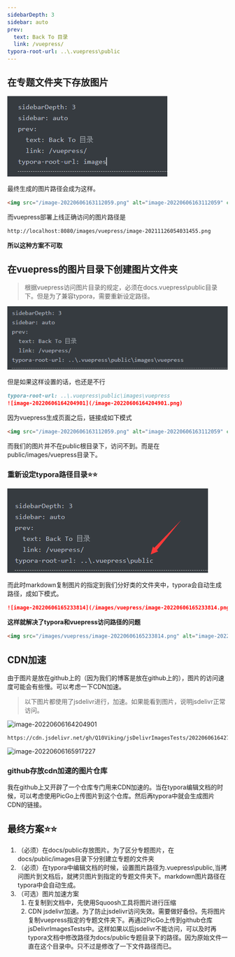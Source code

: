```yaml
---
sidebarDepth: 3
sidebar: auto
prev:
  text: Back To 目录
  link: /vuepress/
typora-root-url: ..\.vuepress\public
---
```




## 在专题文件夹下存放图片

![image-20220606163112059](/images/vuepress/image-20220606163112059.png)

最终生成的图片路径会成为这样。

```html
<img src="/image-20220606163112059.png" alt="image-20220606163112059" class="medium-zoom-image">
```

而vuepress部署上线正确访问的图片路径是

```html
http://localhost:8080/images/vuepress/image-20211126054031455.png
```

**所以这种方案不可取**



## 在vuepress的图片目录下创建图片文件夹

> 根据vuepress访问图片目录的规定，必须在docs\.vuepress\public目录下。但是为了兼容typora，需要重新设定路径。

![image-20220606164204901](/images/vuepress/image-20220606164204901.png)

但是如果这样设置的话，也还是不行

```markdown
typora-root-url: ..\.vuepress\public\images\vuepress
![image-20220606164204901](/image-20220606164204901.png)
```

因为vuepress生成页面之后，链接成如下模式

```html
<img src="/image-20220606163112059.png" alt="image-20220606163112059" class="medium-zoom-image">
```

而我们的图片并不在public根目录下，访问不到。而是在public/images/vuepress目录下。

### 重新设定typora路径目录⭐⭐

![image-20220606165233814](/images/vuepress/image-20220606165233814.png)

而此时markdown复制图片的指定到我们分好类的文件夹中，typora会自动生成路径，成如下模式。

```markdown
![image-20220606165233814](/images/vuepress/image-20220606165233814.png)
```

**这样就解决了typora和vuepress访问路径的问题**

```html
<img src="/images/vuepress/image-20220606165233814.png" alt="image-20220606165233814" class="medium-zoom-image">
```



## CDN加速

由于图片是放在github上的（因为我们的博客是放在github上的），图片的访问速度可能会有些慢。可以考虑一下CDN加速。

> 以下图片都使用了jsdelivr进行，加速。如果能看到图片，说明jsdelivr正常访问。

![image-20220606164204901](https://cdn.jsdelivr.net/gh/Q10Viking/jsDelivrImagesTests/202206061642731.png)

```html
https://cdn.jsdelivr.net/gh/Q10Viking/jsDelivrImagesTests/202206061642731.png
```

![image-20220606165917227](https://cdn.jsdelivr.net/gh/Q10Viking/jsDelivrImagesTests/202206061702744.png)

### github存放cdn加速的图片仓库

我在github上又开辟了一个仓库专门用来CDN加速的。当在typora编辑文档的时候，可以考虑使用PicGo上传图片到这个仓库。然后再typora中就会生成图片CDN的链接。



## 最终方案⭐⭐

1. （必须）在docs/public存放图片。为了区分专题图片，在docs/public/images目录下分别建立专题的文件夹
2. （必须）在typora中编辑文档的时候，设置图片路径为.vuepress\public,当拷问图片到文档后，就拷贝图片到指定的专题文件夹下。markdown图片路径在typora中会自动生成。
3. （可选）图片加速方案
   1.  在复制到文档中，先使用Squoosh工具将图片进行压缩
   2. CDN jsdelivr加速。为了防止jsdelivr访问失效。需要做好备份。先将图片复制vuepress指定的专题文件夹下。再通过PicGo上传到github仓库jsDelivrImagesTests中。这样如果以后jsdelivr不能访问，可以及时再typora文档中修改路径为docs/public专题目录下的路径。因为原始文件一直在这个目录中。只不过是修改了一下文件路径而已。
